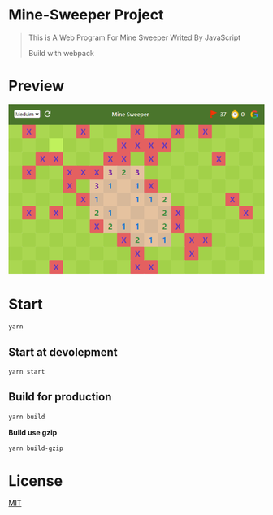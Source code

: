 # Mine-Sweeper Project

> This is A Web Program For Mine Sweeper Writed By JavaScript
> 
> Build with webpack

# Preview

![Overview](https://raw.githubusercontent.com/33YANG/Mine-Sweeper/main/overview.PNG)

# Start

```bash
yarn
```

## Start at devolepment

```bash
yarn start
```

## Build for production

```bash
yarn build
```

**Build use gzip**

```bash
yarn build-gzip
```

# License

[MIT](./LICENSE)